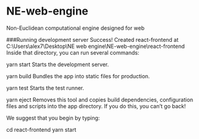 # NE-web-engine
Non-Euclidean computational engine designed for web

###Running development server
Success! Created react-frontend at C:\Users\alex7\Desktop\NE web engine\NE-web-engine\react-frontend
Inside that directory, you can run several commands:

  yarn start
    Starts the development server.

  yarn build
    Bundles the app into static files for production.

  yarn test
    Starts the test runner.

  yarn eject
    Removes this tool and copies build dependencies, configuration files
    and scripts into the app directory. If you do this, you can’t go back!

We suggest that you begin by typing:

  cd react-frontend
  yarn start
